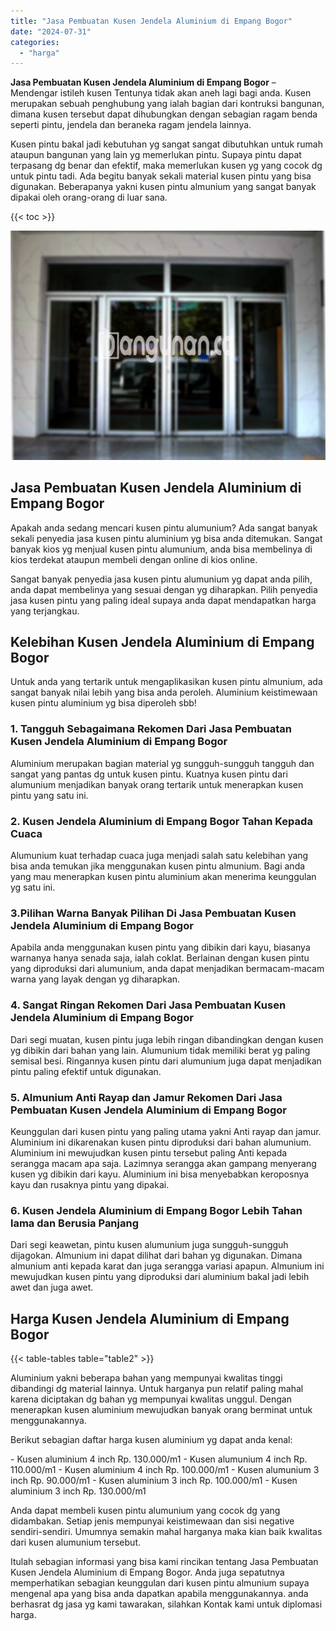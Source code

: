 ```yaml
---
title: "Jasa Pembuatan Kusen Jendela Aluminium di Empang Bogor"
date: "2024-07-31"
categories: 
  - "harga"
---
```


**Jasa Pembuatan Kusen Jendela Aluminium di Empang Bogor** – Mendengar istileh kusen Tentunya tidak akan aneh lagi bagi anda. Kusen merupakan sebuah penghubung yang ialah bagian dari kontruksi bangunan, dimana kusen tersebut dapat dihubungkan dengan sebagian ragam benda seperti pintu, jendela dan beraneka ragam jendela lainnya.

Kusen pintu bakal jadi kebutuhan yg sangat sangat dibutuhkan untuk rumah ataupun bangunan yang lain yg memerlukan pintu. Supaya pintu dapat terpasang dg benar dan efektif, maka memerlukan kusen yg yang cocok dg untuk pintu tadi. Ada begitu banyak sekali material kusen pintu yang bisa digunakan. Beberapanya yakni kusen pintu almunium yang sangat banyak dipakai oleh orang-orang di luar sana.

{{< toc >}}

![Jasa Pembuatan Kusen Jendela Aluminium di Empang Bogor](/images/harga-kusen-jendela-alumunium-13.png)

## Jasa Pembuatan Kusen Jendela Aluminium di Empang Bogor

Apakah anda sedang mencari kusen pintu alumunium? Ada sangat banyak sekali penyedia jasa kusen pintu aluminium yg bisa anda ditemukan. Sangat banyak kios yg menjual kusen pintu alumunium, anda bisa membelinya di kios terdekat ataupun membeli dengan online di kios online.

Sangat banyak penyedia jasa kusen pintu alumunium yg dapat anda pilih, anda dapat membelinya yang sesuai dengan yg diharapkan. Pilih penyedia jasa kusen pintu yang paling ideal supaya anda dapat mendapatkan harga yang terjangkau.

## Kelebihan Kusen Jendela Aluminium di Empang Bogor

Untuk anda yang tertarik untuk mengaplikasikan kusen pintu almunium, ada sangat banyak nilai lebih yang bisa anda peroleh. Aluminium keistimewaan kusen pintu aluminium yg bisa diperoleh sbb!

### 1\. Tangguh Sebagaimana Rekomen Dari Jasa Pembuatan Kusen Jendela Aluminium di Empang Bogor

Aluminium merupakan bagian material yg sungguh-sungguh tangguh dan sangat yang pantas dg untuk kusen pintu. Kuatnya kusen pintu dari alumunium menjadikan banyak orang tertarik untuk menerapkan kusen pintu yang satu ini.

### 2\. Kusen Jendela Aluminium di Empang Bogor Tahan Kepada Cuaca

Alumunium kuat terhadap cuaca juga menjadi salah satu kelebihan yang bisa anda temukan jika menggunakan kusen pintu almunium. Bagi anda yang mau menerapkan kusen pintu aluminium akan menerima keunggulan yg satu ini.

### 3.Pilihan Warna Banyak Pilihan Di Jasa Pembuatan Kusen Jendela Aluminium di Empang Bogor

Apabila anda menggunakan kusen pintu yang dibikin dari kayu, biasanya warnanya hanya senada saja, ialah coklat. Berlainan dengan kusen pintu yang diproduksi dari alumunium, anda dapat menjadikan bermacam-macam warna yang layak dengan yg diharapkan.

### 4\. Sangat Ringan Rekomen Dari Jasa Pembuatan Kusen Jendela Aluminium di Empang Bogor

Dari segi muatan, kusen pintu juga lebih ringan dibandingkan dengan kusen yg dibikin dari bahan yang lain. Alumunium tidak memiliki berat yg paling semisal besi. Ringannya kusen pintu dari alumunium juga dapat menjadikan pintu paling efektif untuk digunakan.

### 5\. Almunium Anti Rayap dan Jamur Rekomen Dari Jasa Pembuatan Kusen Jendela Aluminium di Empang Bogor

Keunggulan dari kusen pintu yang paling utama yakni Anti rayap dan jamur. Aluminium ini dikarenakan kusen pintu diproduksi dari bahan alumunium. Aluminium ini mewujudkan kusen pintu tersebut paling Anti kepada serangga macam apa saja. Lazimnya serangga akan gampang menyerang kusen yg dibikin dari kayu. Aluminium ini bisa menyebabkan keroposnya kayu dan rusaknya pintu yang dipakai.

### 6\. Kusen Jendela Aluminium di Empang Bogor Lebih Tahan lama dan Berusia Panjang

Dari segi keawetan, pintu kusen alumunium juga sungguh-sungguh dijagokan. Almunium ini dapat dilihat dari bahan yg digunakan. Dimana almunium anti kepada karat dan juga serangga variasi apapun. Almunium ini mewujudkan kusen pintu yang diproduksi dari aluminium bakal jadi lebih awet dan juga awet.

## Harga Kusen Jendela Aluminium di Empang Bogor

{{< table-tables table="table2" >}}

Aluminium yakni beberapa bahan yang mempunyai kwalitas tinggi dibandingi dg material lainnya. Untuk harganya pun relatif paling mahal karena diciptakan dg bahan yg mempunyai kwalitas unggul. Dengan menerapkan kusen aluminium mewujudkan banyak orang berminat untuk menggunakannya.

Berikut sebagian daftar harga kusen aluminium yg dapat anda kenal:

\- Kusen aluminium 4 inch Rp. 130.000/m1 - Kusen alumunium 4 inch Rp. 110.000/m1 - Kusen aluminium 4 inch Rp. 100.000/m1 - Kusen alumunium 3 inch Rp. 90.000/m1 - Kusen aluminium 3 inch Rp. 100.000/m1 - Kusen aluminium 3 inch Rp. 130.000/m1

Anda dapat membeli kusen pintu alumunium yang cocok dg yang didambakan. Setiap jenis mempunyai keistimewaan dan sisi negative sendiri-sendiri. Umumnya semakin mahal harganya maka kian baik kwalitas dari kusen alumunium tersebut.

Itulah sebagian informasi yang bisa kami rincikan tentang Jasa Pembuatan Kusen Jendela Aluminium di Empang Bogor. Anda juga sepatutnya memperhatikan sebagian keunggulan dari kusen pintu almunium supaya mengenal apa yang bisa anda dapatkan apabila menggunakannya. anda berhasrat dg jasa yg kami tawarakan, silahkan Kontak kami untuk diplomasi harga.
